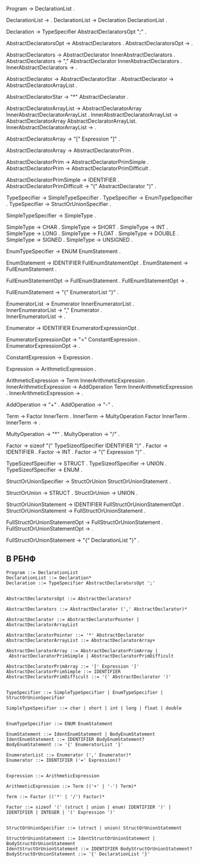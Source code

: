 Program -> DeclarationList .

DeclarationList -> .
DeclarationList -> Declaration DeclarationList .

Declaration -> TypeSpecifier AbstractDeclaratorsOpt ";" .


AbstractDeclaratorsOpt -> AbstractDeclarators .
AbstractDeclaratorsOpt -> .

AbstractDeclarators -> AbstractDeclarator InnerAbstractDeclarators .
AbstractDeclarators -> "," AbstractDeclarator InnerAbstractDeclarators .
InnerAbstractDeclarators -> .

AbstractDeclarator -> AbstractDeclaratorStar .
AbstractDeclarator -> AbstractDeclaratorArrayList .

AbstractDeclaratorStar -> "*" AbstractDeclarator .


AbstractDeclaratorArrayList -> AbstractDeclaratorArray InnerAbstractDeclaratorArrayList .
InnerAbstractDeclaratorArrayList -> AbstractDeclaratorArray AbstractDeclaratorArrayList.  
InnerAbstractDeclaratorArrayList -> .


AbstractDeclaratorArray -> "[" Expression "]" .

AbstractDeclaratorArray -> AbstractDeclaratorPrim .

AbstractDeclaratorPrim -> AbstractDeclaratorPrimSimple .
AbstractDeclaratorPrim -> AbstractDeclaratorPrimDifficult .

AbstractDeclaratorPrimSimple -> IDENTIFIER .
AbstractDeclaratorPrimDifficult -> "(" AbstractDeclarator ")" .



TypeSpecifier -> SimpleTypeSpecifier .
TypeSpecifier -> EnumTypeSpecifier .
TypeSpecifier -> StructOrUnionSpecifier .

SimpleTypeSpecifier -> SimpleType .

SimpleType -> CHAR .
SimpleType -> SHORT .
SimpleType -> INT .
SimpleType -> LONG .
SimpleType -> FLOAT .
SimpleType -> DOUBLE .
SimpleType -> SIGNED .
SimpleType -> UNSIGNED .



EnumTypeSpecifier -> ENUM EnumStatement .

EnumStatement -> IDENTIFIER FullEnumStatementOpt .
EnumStatement -> FullEnumStatement .

FullEnumStatementOpt -> FullEnumStatement .
FullEnumStatementOpt -> .

FullEnumStatement -> "{" EnumeratorList "}" .


EnumeratorList -> Enumerator InnerEnumeratorList .    
InnerEnumeratorList -> "," Enumerator .             
InnerEnumeratorList -> .


Enumerator -> IDENTIFIER EnumeratorExpressionOpt .



EnumeratorExpressionOpt -> "=" ConstantExpression .
EnumeratorExpressionOpt -> .

ConstantExpression -> Expression .

Expression -> ArithmeticExpression .

ArithmeticExpression -> Term InnerArithmeticExpression .
InnerArithmeticExpression -> AddOperation Term InnerArithmeticExpression .
InnerArithmeticExpression -> .

AddOperation -> "+" .
AddOperation -> "-" .

Term -> Factor InnerTerm .
InnerTerm -> MultyOperation Factor InnerTerm .
InnerTerm -> .

MultyOperation -> "*" .
MultyOperation -> "/" .

Factor -> sizeof "(" TypeSizeofSpecifier IDENTIFIER ")" .
Factor -> IDENTIFIER .
Factor -> INT .
Factor -> "(" Expression ")" .

TypeSizeofSpecifier -> STRUCT .
TypeSizeofSpecifier -> UNION .
TypeSizeofSpecifier -> ENUM .



StructOrUnionSpecifier -> StructOrUnion StructOrUnionStatement .

StructOrUnion -> STRUCT .
StructOrUnion -> UNION .

StructOrUnionStatement -> IDENTIFIER FullStructOrUnionStatementOpt .
StructOrUnionStatement -> FullStructOrUnionStatement .

FullStructOrUnionStatementOpt -> FullStructOrUnionStatement .
FullStructOrUnionStatementOpt -> .

FullStructOrUnionStatement -> "{" DeclarationList "}" .


## В РБНФ

```
Program ::= DeclarationList
DeclarationList ::= Declaration*
Declaration ::= TypeSpecifier AbstractDeclaratorsOpt ';' 


AbstractDeclaratorsOpt ::= AbstractDeclarators?

AbstractDeclarators ::= AbstractDeclarator (',' AbstractDeclarator)* 

AbstractDeclarator ::= AbstractDeclaratorPointer | AbstractDeclaratorArrayList 

AbstractDeclaratorPointer ::= '*' AbstractDeclarator 
AbstractDeclaratorArrayList ::= AbstractDeclaratorArray+

AbstractDeclaratorArray ::= AbstractDeclaratorPrimArray |
 AbstractDeclaratorPrimSimple | AbstractDeclaratorPrimDifficult

AbstractDeclaratorPrimArray ::= '[' Expression ']'
AbstractDeclaratorPrimSimple ::= IDENTIFIER
AbstractDeclaratorPrimDifficult ::= '(' AbstractDeclarator ')'


TypeSpecifier ::= SimpleTypeSpecifier | EnumTypeSpecifier | StructOrUnionSpecifier

SimpleTypeSpecifier ::= char | short | int | long | float | double 


EnumTypeSpecifier ::= ENUM EnumStatement 

EnumStatement ::= IdentEnumStatement | BodyEnumStatement
IdentEnumStatement ::= IDENTIFIER BodyEnumStatement?
BodyEnumStatement ::= '{' EnumeratorList '}'

EnumeratorList ::= Enumerator (',' Enumerator)*  
Enumerator ::= IDENTIFIER ('=' Expression)? 


Expression ::= ArithmeticExpression 

ArithmeticExpression ::= Term (('+' | '-') Term)* 

Term ::= Factor (('*' | '/') Factor)*

Factor ::= sizeof '(' (struct | union | enum) IDENTIFIER ')' | IDENTIFIER | INTEGER | '(' Expression ')'


StructOrUnionSpecifier ::= (struct | union) StructOrUnionStatement 

StructOrUnionStatement ::= IdentStructOrUnionStatement | BodyStructOrUnionStatement
IdentStructOrUnionStatement ::= IDENTIFIER BodyStructOrUnionStatement?
BodyStructOrUnionStatement ::= '{' DeclarationList '}' 

```


